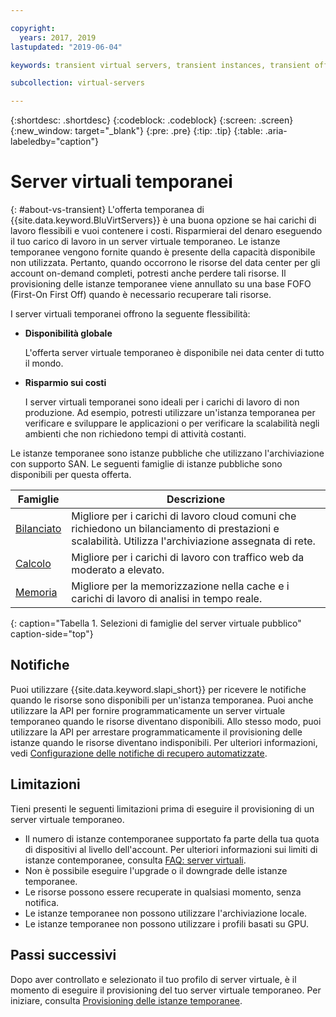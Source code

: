 ```yaml
---

copyright:
  years: 2017, 2019
lastupdated: "2019-06-04"

keywords: transient virtual servers, transient instances, transient offering, cost savings

subcollection: virtual-servers

---
```


{:shortdesc: .shortdesc}
{:codeblock: .codeblock}
{:screen: .screen}
{:new_window: target="_blank"}
{:pre: .pre}
{:tip: .tip}
{:table: .aria-labeledby="caption"}

# Server virtuali temporanei
{: #about-vs-transient}
L'offerta temporanea di {{site.data.keyword.BluVirtServers}} è una buona opzione se hai carichi di lavoro flessibili e vuoi contenere i costi. Risparmierai del denaro eseguendo il tuo carico di lavoro in un server virtuale temporaneo. Le istanze temporanee vengono fornite quando è presente della capacità disponibile non utilizzata. Pertanto, quando occorrono le risorse del data center per gli account on-demand completi, potresti anche perdere tali risorse. Il provisioning delle istanze temporanee viene annullato su una base FOFO (First-On First Off) quando è necessario recuperare tali risorse.   

I server virtuali temporanei offrono la seguente flessibilità:

* **Disponibilità globale**

    L'offerta server virtuale temporaneo è disponibile nei data center di tutto il mondo.

* **Risparmio sui costi**

    I server virtuali temporanei sono ideali per i carichi di lavoro di non produzione. Ad esempio, potresti utilizzare un'istanza temporanea per verificare e sviluppare le applicazioni o per verificare la scalabilità negli ambienti che non richiedono tempi di attività costanti.

Le istanze temporanee sono istanze pubbliche che utilizzano l'archiviazione con supporto SAN. Le seguenti famiglie di istanze pubbliche sono disponibili per questa offerta.

| Famiglie  | Descrizione                                                                                              |
| ----------------------- | -------------------------------------------------------------------------------------------------------- | 
| [Bilanciato](/docs/vsi?topic=virtual-servers-about-virtual-server-profiles#balanced) | Migliore per i carichi di lavoro cloud comuni che richiedono un bilanciamento di prestazioni e scalabilità. Utilizza l'archiviazione assegnata di rete.|
| [Calcolo](/docs/vsi?topic=virtual-servers-about-virtual-server-profiles#compute) | Migliore per i carichi di lavoro con traffico web da moderato a elevato.|
| [Memoria](/docs/vsi?topic=virtual-servers-about-virtual-server-profiles#memory)  | Migliore per la memorizzazione nella cache e i carichi di lavoro di analisi in tempo reale. |
{: caption="Tabella 1. Selezioni di famiglie del server virtuale pubblico" caption-side="top"}

## Notifiche
Puoi utilizzare {{site.data.keyword.slapi_short}} per ricevere le notifiche quando le risorse sono disponibili per un'istanza temporanea. Puoi anche utilizzare la API per fornire programmaticamente un server virtuale temporaneo quando le risorse diventano disponibili. Allo stesso modo, puoi utilizzare la API per arrestare programmaticamente il provisioning delle istanze quando le risorse diventano indisponibili. Per ulteriori informazioni, vedi [Configurazione delle notifiche di recupero automatizzate](/docs/vsi?topic=virtual-servers-configuring-notifications-for-reclaims-of-transient-virtual-servers#configuring-notifications-for-reclaims-of-transient-virtual-servers).  

## Limitazioni
Tieni presenti le seguenti limitazioni prima di eseguire il provisioning di un server virtuale temporaneo.

* Il numero di istanze contemporanee supportato fa parte della tua quota di dispositivi al livello dell'account. Per ulteriori informazioni sui limiti di istanze contemporanee, consulta [FAQ: server virtuali](/docs/vsi?topic=virtual-servers-faqs-virtual-servers#faqs-virtual-servers).
* Non è possibile eseguire l'upgrade o il downgrade delle istanze temporanee.
* Le risorse possono essere recuperate in qualsiasi momento, senza notifica.
* Le istanze temporanee non possono utilizzare l'archiviazione locale.
* Le istanze temporanee non possono utilizzare i profili basati su GPU.


## Passi successivi

Dopo aver controllato e selezionato il tuo profilo di server virtuale, è il momento di eseguire il provisioning del tuo server virtuale temporaneo. Per iniziare, consulta [Provisioning delle istanze temporanee](/docs/vsi?topic=virtual-servers-ordering-vs-transient#ordering-vs-transient).


